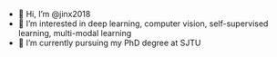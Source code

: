 - 👋 Hi, I’m @jinx2018
- 👀 I’m interested in deep learning, computer vision, self-supervised learning, multi-modal learning
- 🌱 I’m currently pursuing my PhD degree at SJTU


<!---
jinx2018/jinx2018 is a ✨ special ✨ repository because its `README.md` (this file) appears on your GitHub profile.
You can click the Preview link to take a look at your changes.
--->
